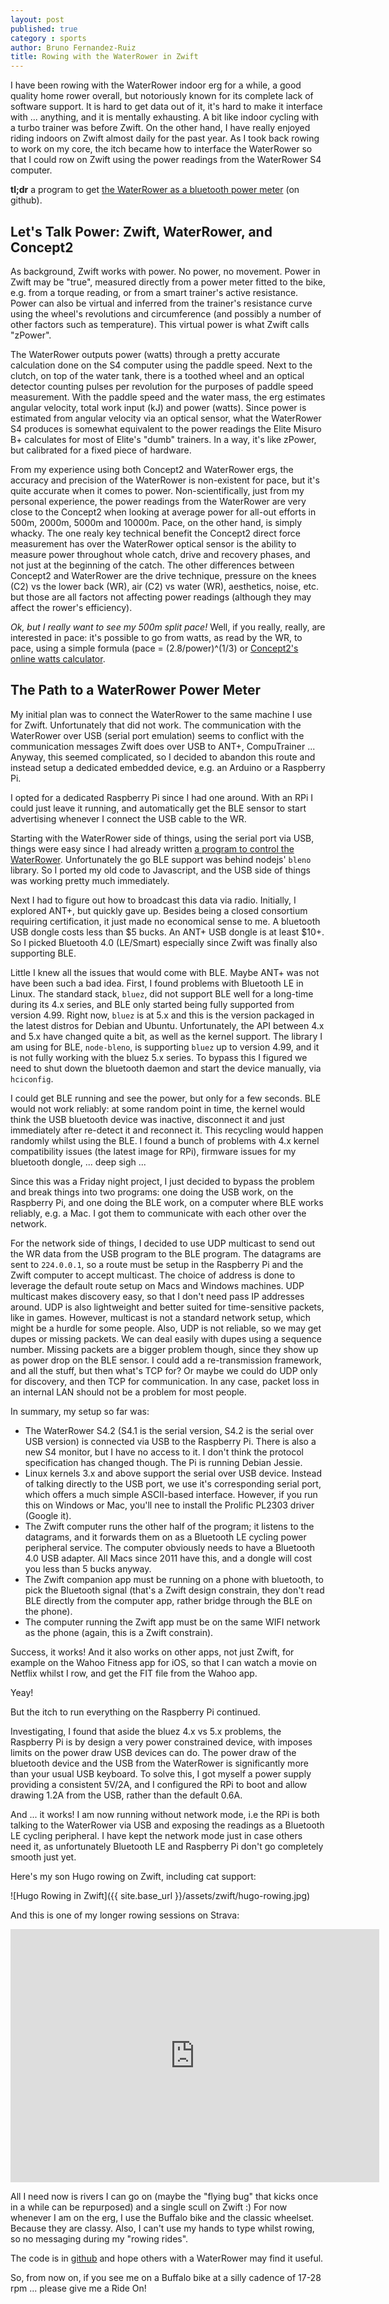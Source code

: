 ```yaml
---
layout: post
published: true
category : sports
author: Bruno Fernandez-Ruiz
title: Rowing with the WaterRower in Zwift
---
```

I have been rowing with the WaterRower indoor erg for a while, a good quality
home rower overall, but notoriously known for its complete lack of software
support. It is hard to get data out of it, it's hard to make it interface with ...
anything, and it is mentally exhausting. A bit like indoor cycling with a
turbo trainer was before Zwift. On the other hand, I have really enjoyed
riding indoors on Zwift almost daily for the past year. As I took back rowing
to work on my core, the itch became how to interface the WaterRower so that I
could row on Zwift using the power readings from the WaterRower S4 computer.

**tl;dr** a program to get [the WaterRower as a bluetooth power
meter](https://github.com/olympum/waterrower-ble) (on github).

## Let's Talk Power: Zwift, WaterRower, and Concept2

As background, Zwift works with power. No power, no movement. Power in Zwift
may be "true", measured directly from a power meter fitted to the bike, e.g.
from a torque reading, or from a smart trainer's active resistance. Power can
also be virtual and inferred from the trainer's resistance curve using the
wheel's revolutions and circumference (and possibly a number of other factors
such as temperature). This virtual power is what Zwift calls "zPower".

The WaterRower outputs power (watts) through a pretty accurate calculation
done on the S4 computer using the paddle speed. Next to the clutch, on top of
the water tank, there is a toothed wheel and an optical detector counting
pulses per revolution for the purposes of paddle speed measurement. With the
paddle speed and the water mass, the erg estimates angular velocity, total
work input (kJ) and power (watts). Since power is estimated from angular
velocity via an optical sensor, what the WaterRower S4 produces is somewhat
equivalent to the power readings the Elite Misuro B+ calculates for most of
Elite's "dumb" trainers. In a way, it's like zPower, but calibrated for a
fixed piece of hardware.

From my experience using both Concept2 and WaterRower ergs, the accuracy and
precision of the WaterRower is non-existent for pace, but it's quite accurate
when it comes to power. Non-scientifically, just from my personal experience,
the power readings from the WaterRower are very close to the Concept2 when
looking at average power for all-out efforts in 500m, 2000m, 5000m and 10000m.
Pace, on the other hand, is simply whacky. The one realy key technical benefit
the Concept2 direct force measurement has over the WaterRower optical sensor
is the ability to measure power throughout whole catch, drive and recovery
phases, and not just at the beginning of the catch. The other differences
between Concept2 and WaterRower are the drive technique, pressure on the knees
(C2) vs the lower back (WR), air (C2) vs water (WR), aesthetics, noise, etc.
but those are all factors not affecting power readings (although they may
affect the rower's efficiency).

_Ok, but I really want to see my 500m split pace!_ Well, if you really,
really, are interested in pace: it's possible to go from watts, as read by the
WR, to pace, using a simple formula (pace = (2.8/power)^(1/3) or [Concept2's
online watts
calculator](http://www.concept2.com/indoor-rowers/training/calculators/watts-calculator).

## The Path to a WaterRower Power Meter

My initial plan was to connect the WaterRower to the same machine I use for
Zwift. Unfortunately that did not work. The communication with the WaterRower
over USB (serial port emulation) seems to conflict with the communication
messages Zwift does over USB to ANT+, CompuTrainer ... Anyway, this seemed
complicated, so I decided to abandon this route and instead setup a dedicated
embedded device, e.g. an Arduino or a Raspberry Pi.

I opted for a dedicated Raspberry Pi since I had one around. With an RPi I
could just leave it running,  and automatically get the BLE sensor to start
advertising whenever I connect the USB cable to the WR.

Starting with the WaterRower side of things, using the serial port via USB,
things were easy since I had already written [a program to control the
WaterRower](https://github.com/olympum/oarsman). Unfortunately the go BLE
support was behind nodejs' `bleno` library. So I ported my old code to
Javascript, and the USB side of things was working pretty much immediately.

Next I had to figure out how to broadcast this data via radio. Initially, I
explored ANT+, but quickly gave up. Besides being a closed consortium
requiring certification, it just made no economical sense to me. A bluetooth
USB dongle costs less than $5 bucks. An ANT+ USB dongle is at least $10+. So I
picked Bluetooth 4.0 (LE/Smart) especially since Zwift was finally also
supporting BLE.

Little I knew all the issues that would come with BLE. Maybe ANT+ was not have
been such a bad idea. First, I found problems with Bluetooth LE in Linux. The
standard stack, `bluez`, did not support BLE well for a long-time during its
4.x series, and BLE only started being fully supported from version 4.99.
Right now, `bluez` is at 5.x and this is the version packaged in the latest
distros for Debian and Ubuntu. Unfortunately, the API between 4.x and 5.x have
changed quite a bit, as well as the kernel support. The library I am using for
BLE, `node-bleno`, is supporting `bluez` up to version 4.99, and it is not
fully working with the bluez 5.x series. To bypass this I figured we need to
shut down the bluetooth daemon and start the device manually, via `hciconfig`.

I could get BLE running and see the power, but only for a few seconds. BLE
would not work reliably: at some random point in time, the kernel would think
the USB bluetooth device was inactive, disconnect it and just immediately
after re-detect it and reconnect it. This recycling would happen randomly
whilst using the BLE. I found a bunch of problems with 4.x kernel
compatibility issues (the latest image for RPi), firmware issues for my
bluetooth dongle, ... deep sigh ...

Since this was a Friday night project, I just decided to bypass the problem
and break things into two programs: one doing the USB work, on the Raspberry
Pi, and one doing the BLE work, on a computer where BLE works reliably, e.g. a
Mac. I got them to communicate with each other over the network.

For the network side of things, I decided to use UDP multicast to send out the
WR data from the USB program to the BLE program. The datagrams are sent to
`224.0.0.1`, so a route must be setup in the Raspberry Pi and the Zwift
computer to accept multicast. The choice of address is done to leverage the
default route setup on Macs and Windows machines. UDP multicast makes
discovery easy, so that I don't need pass IP addresses around. UDP is also
lightweight and better suited for time-sensitive packets, like in games.
However, multicast is not a standard network setup, which might be a hurdle
for some people. Also, UDP is not reliable, so we may get dupes or missing
packets. We can deal easily with dupes using a sequence number. Missing
packets are a bigger problem though, since they show up as power drop on the
BLE sensor. I could add a re-transmission framework, and all the stuff, but
then what's TCP for? Or maybe we could do UDP only for discovery, and then TCP
for communication. In any case, packet loss in an internal LAN should not be a
problem for most people.

In summary, my setup so far was:

* The WaterRower S4.2 (S4.1 is the serial version, S4.2 is the serial over USB
  version) is connected via USB to the Raspberry Pi. There is also a new S4
  monitor, but I have no access to it. I don't think the protocol
  specification has changed though. The Pi is running Debian Jessie.
* Linux kernels 3.x and above support the serial over USB device. Instead of
  talking directly to the USB port, we use it's corresponding serial port,
  which offers a much simple ASCII-based interface. However, if you run this
  on Windows or Mac, you'll nee to install the Prolific PL2303 driver (Google
  it).
* The Zwift computer runs the other half of the program; it listens to the
  datagrams, and it forwards them on as a Bluetooth LE cycling power
  peripheral service. The computer obviously needs to have a Bluetooth 4.0
  USB adapter. All Macs since 2011 have this, and a dongle will cost you less
  than 5 bucks anyway.
* The Zwift companion app must be running on a phone with bluetooth, to pick
  the Bluetooth signal (that's a Zwift design constrain, they don't read BLE
  directly from the computer app, rather bridge through the BLE on the phone).
* The computer running the Zwift app must be on the same WIFI network
  as the phone (again, this is a Zwift constrain).

Success, it works! And it also works on other apps, not just Zwift, for
example on the Wahoo Fitness app for iOS, so that I can watch a movie on
Netflix whilst I row, and get the FIT file from the Wahoo app.

Yeay!

But the itch to run everything on the Raspberry Pi continued.

Investigating, I found that aside the bluez 4.x vs 5.x problems, the Raspberry
Pi is by design a very power constrained device, with imposes limits on the
power draw USB devices can do. The power draw of the bluetooth device and the
USB from the WaterRower is significantly more than your usual USB keyboard. To
solve this, I got myself a power supply providing a consistent 5V/2A, and I
configured the RPi to boot and allow drawing 1.2A from the USB, rather than
the default 0.6A.

And ... it works! I am now running without network mode, i.e the RPi is both
talking to the WaterRower via USB and exposing the readings as a Bluetooth LE
cycling peripheral. I have kept the network mode just in case others need it,
as unfortunately Bluetooth LE and Raspberry Pi don't go completely smooth just
yet.

Here's my son Hugo rowing on Zwift, including cat support:

![Hugo Rowing in Zwift]({{ site.base_url }}/assets/zwift/hugo-rowing.jpg)

And this is one of my longer rowing sessions on Strava:

<iframe height='405' width='590' frameborder='0' allowtransparency='true' scrolling='no' src='https://www.strava.com/activities/454828911/embed/dbcf39c7c9df98c26451297c105db839476f1c68'></iframe>

All I need now is rivers I can go on (maybe the "flying bug" that kicks once
in a while can be repurposed) and a single scull on Zwift :) For now whenever
I am on the erg, I use the Buffalo bike and the classic wheelset. Because they
are classy. Also, I can't use my hands to type whilst rowing, so no messaging
during my "rowing rides".

The code is in [github](https://github.com/olympum/waterrower-ble) and hope
others with a WaterRower may find it useful.

So, from now on, if you see me on a Buffalo bike at a silly cadence of 17-28
rpm ... please give me a Ride On!
